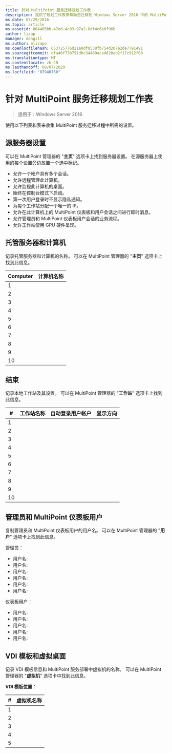 ```yaml
---
title: 针对 MultiPoint 服务迁移规划工作表
description: 提供了规划工作表来帮助您迁移到 Windows Server 2016 中的 MultiPoint 服务
ms.date: 07/29/2016
ms.topic: article
ms.assetid: 864405bb-47ed-4c83-97a2-8df4c6e6f96b
author: lizap
manager: dongill
ms.author: elizapo
ms.openlocfilehash: 653725776d21a0df0550fb754d207a2de7791491
ms.sourcegitcommit: dfa48f77b751dbc34409aced628eb2f17c912f08
ms.translationtype: MT
ms.contentlocale: zh-CN
ms.lasthandoff: 08/07/2020
ms.locfileid: "87946760"
---
```

# <a name="planning-worksheet-for-multipoint-services-migration"></a>针对 MultiPoint 服务迁移规划工作表

>适用于：Windows Server 2016

使用以下列表和表来收集 MultiPoint 服务迁移过程中所需的设置。

## <a name="source-server-settings"></a>源服务器设置

可以在 MultiPoint 管理器的 "**主页**" 选项卡上找到服务器设置。 在源服务器上使用的每个设置旁边放置一个选中标记。

- 允许一个帐户具有多个会话。
- 允许远程管理此计算机。
- 允许监视此计算机的桌面。
- 始终在控制台模式下启动。
- 第一次用户登录时不显示隐私通知。
- 为每个工作站分配一个唯一的 IP。
- 允许在此计算机上的 MultiPoint 仪表板和用户会话之间进行即时消息。
- 允许管理员和 MultiPoint 仪表板用户会话的业务流程。
- 允许工作站使用 GPU 硬件呈现。

## <a name="managed-servers-and-computers"></a>托管服务器和计算机

记录托管服务器和计算机的名称。 可以在 MultiPoint 管理器的 "**主页**" 选项卡上找到此信息。

| Computer | 计算机名称 |
|----------|---------------|
| 1        |               |
| 2        |               |
| 3        |               |
| 4        |               |
| 5        |               |
| 6        |               |
| 7        |               |
| 8        |               |
| 9        |               |
| 10       |               |


## <a name="stations"></a>结束

记录本地工作站及其设置。 可以在 MultiPoint 管理器的 "**工作站**" 选项卡上找到此信息。

| #  | 工作站名称 | 自动登录用户帐户 | 显示方向 |
|----|--------------|-------------------------|---------------------|
| 1  |              |                         |                     |
| 2  |              |                         |                     |
| 3  |              |                         |                     |
| 4  |              |                         |                     |
| 5  |              |                         |                     |
| 6  |              |                         |                     |
| 7  |              |                         |                     |
| 8  |              |                         |                     |
| 9  |              |                         |                     |
| 10 |              |                         |                     |

## <a name="administrators-and-multipoint-dashboard-users"></a>管理员和 MultiPoint 仪表板用户

复制管理员和 MultiPoint 仪表板用户的用户名。 可以在 MultiPoint 管理器的 "**用户**" 选项卡上找到此信息。

管理员：

- 用户名:
- 用户名:
- 用户名:
- 用户名:
- 用户名:
- 用户名:

仪表板用户：

- 用户名:
- 用户名:
- 用户名:
- 用户名:
- 用户名:

## <a name="vdi-template-and-virtual-desktops"></a>VDI 模板和虚拟桌面

记录 VDI 模板信息和 MultiPoint 服务部署中虚拟机的名称。 可以在 MultiPoint 管理器的 "**虚拟机**" 选项卡中找到此信息。

**VDI 模板位置**：

| # | 虚拟机名称      |
|---|---------------------------|
| 1 |                           |
| 2 |                           |
| 3 |                           |
| 4 |                           |
| 5 |                           |